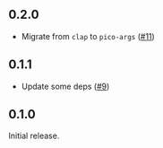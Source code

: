 ## 0.2.0

- Migrate from `clap` to `pico-args` ([#11])

[#11]: https://github.com/JohnTitor/rpg/pull/11

## 0.1.1

- Update some deps ([#9])

[#9]: https://github.com/JohnTitor/rpg/pull/9

## 0.1.0

Initial release.
